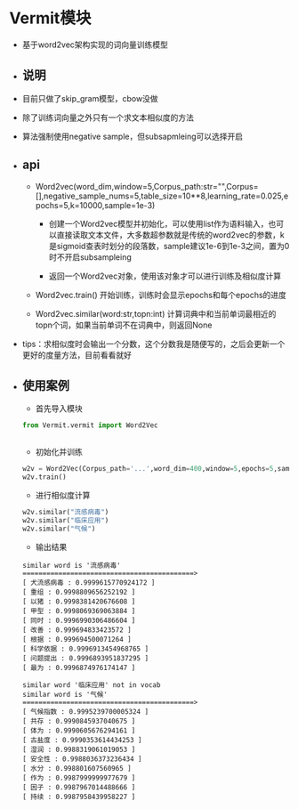 # Vermit模块
    
  - 基于word2vec架构实现的词向量训练模型
    
  - ## 说明
    
   - 目前只做了skip_gram模型，cbow没做
     
   - 除了训练词向量之外只有一个求文本相似度的方法
     
   - 算法强制使用negative sample，但subsapmleing可以选择开启
     
 - ## api
   
   - Word2vec(word_dim,window=5,Corpus_path:str="",Corpus=[],negative_sample_nums=5,table_size=10**8,learning_rate=0.025,epochs=5,k=10000,sample=1e-3)
     
     - 创建一个Word2vec模型并初始化，可以使用list作为语料输入，也可以直接读取文本文件，大多数超参数就是传统的word2vec的参数，k是sigmoid查表时划分的段落数，sample建议1e-6到1e-3之间，置为0时不开启subsampleing
     
     - 返回一个Word2vec对象，使用该对象才可以进行训练及相似度计算
       
   - Word2vec.train()  开始训练，训练时会显示epochs和每个epochs的进度
     
   - Word2vec.similar(word:str,topn:int)  计算词典中和当前单词最相近的topn个词，如果当前单词不在词典中，则返回None
     
 - tips：求相似度时会输出一个分数，这个分数我是随便写的，之后会更新一个更好的度量方法，目前看看就好
   
 - ## 使用案例
   
   - 首先导入模块
   ```python
   from Vermit.vermit import Word2Vec
     
   ```
   - 初始化并训练
   ```python
   w2v = Word2Vec(Corpus_path='...',word_dim=400,window=5,epochs=5,sample=1e-5)
   w2v.train()
   ```
     
   - 进行相似度计算
   ```python
   w2v.similar("流感病毒")
   w2v.similar("临床应用")
   w2v.similar("气候")
   ```
     
   - 输出结果
   ```
   similar word is '流感病毒'
   ===========================================>
   [ 犬流感病毒 : 0.9999615770924172 ]
   [ 重组 : 0.9998809656252192 ]
   [ 以猪 : 0.9998381420676608 ]
   [ 甲型 : 0.9998069369063884 ]
   [ 同时 : 0.9996990306486604 ]
   [ 改善 : 0.999694833423572 ]
   [ 根据 : 0.999694500071264 ]
   [ 科学依据 : 0.9996913454968765 ]
   [ 问题提出 : 0.9996893951837295 ]
   [ 最为 : 0.9996874976174147 ]

   similar word '临床应用' not in vocab
   similar word is '气候'
   ===========================================>
   [ 气候指数 : 0.9995239700005324 ]
   [ 共存 : 0.9990845937040675 ]
   [ 体为 : 0.9990605676294161 ]
   [ 古盐度 : 0.9990353614434253 ]
   [ 湿润 : 0.9988319061019053 ]
   [ 安全性 : 0.9988036373236434 ]
   [ 水分 : 0.998801607560965 ]
   [ 作为 : 0.9987999999977679 ]
   [ 因子 : 0.9987967014488666 ]
   [ 持续 : 0.9987958439958227 ]
   ```
  
